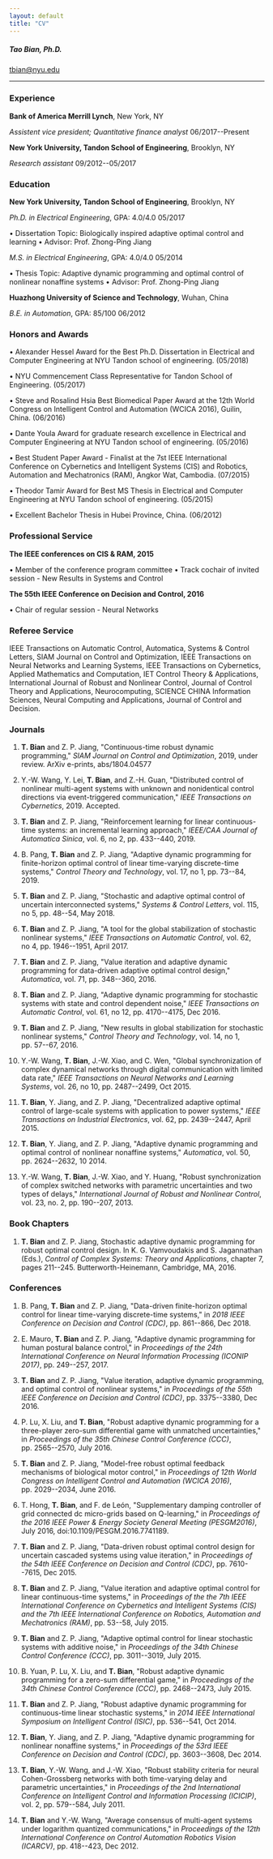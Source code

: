 ```yaml
---
layout: default
title: "CV"
---
```



##### Tao Bian, Ph.D.

tbian@nyu.edu

------


### Experience

**Bank of America Merrill Lynch**, New York, NY

*Assistent vice president; Quantitative finance analyst*
06/2017--Present

**New York University, Tandon School of Engineering**, Brooklyn, NY

*Research assistant* 09/2012--05/2017

### Education


**New York University, Tandon School of Engineering**, Brooklyn, NY

*Ph.D. in Electrical Engineering*, GPA: 4.0/4.0 05/2017

$\bullet$ Dissertation Topic: Biologically inspired adaptive optimal control and learning
$\bullet$ Advisor: Prof. Zhong-Ping Jiang

*M.S. in Electrical Engineering*, GPA: 4.0/4.0 05/2014

$\bullet$ Thesis Topic: Adaptive dynamic programming and optimal control of nonlinear nonaffine systems
$\bullet$ Advisor: Prof. Zhong-Ping Jiang

**Huazhong University of Science and Technology**, Wuhan, China

*B.E. in Automation*, GPA: 85/100 06/2012


### Honors and Awards


$\bullet$ Alexander Hessel Award for the Best Ph.D. Dissertation in Electrical and
Computer Engineering at NYU Tandon school of engineering. (05/2018)

$\bullet$ NYU Commencement Class Representative for Tandon School of Engineering.
(05/2017)

$\bullet$ Steve and Rosalind Hsia Best Biomedical Paper Award at the 12th World
Congress on Intelligent Control and Automation (WCICA 2016), Guilin,
China. (06/2016)

$\bullet$ Dante Youla Award for graduate research excellence in Electrical and
Computer Engineering at NYU Tandon school of engineering. (05/2016)

$\bullet$ Best Student Paper Award - Finalist at the 7st IEEE International
Conference on Cybernetics and Intelligent Systems (CIS) and Robotics,
Automation and Mechatronics (RAM), Angkor Wat, Cambodia. (07/2015)

$\bullet$ Theodor Tamir Award for Best MS Thesis in Electrical and Computer
Engineering at NYU Tandon school of engineering. (05/2015)

$\bullet$ Excellent Bachelor Thesis in Hubei Province, China. (06/2012)

### Professional Service

**The IEEE conferences on CIS & RAM, 2015**

$\bullet$ Member of the conference program committee
$\bullet$ Track cochair of invited session - New Results in Systems and Control

**The 55th IEEE Conference on Decision and Control, 2016**

$\bullet$ Chair of regular session - Neural Networks

### Referee Service

IEEE Transactions on Automatic Control, Automatica, Systems & Control
Letters, SIAM Journal on Control and Optimization, IEEE Transactions on
Neural Networks and Learning Systems, IEEE Transactions on Cybernetics,
Applied Mathematics and Computation, IET Control Theory & Applications,
International Journal of Robust and Nonlinear Control, Journal of
Control Theory and Applications, Neurocomputing, SCIENCE CHINA
Information Sciences, Neural Computing and Applications, Journal of
Control and Decision.

### Journals

1.  **T. Bian** and Z. P. Jiang, "Continuous-time robust dynamic
    programming," *SIAM Journal on Control and Optimization*, 2019,
    under review. ArXiv e-prints, abs/1804.04577
    
2.  Y.-W. Wang, Y. Lei, **T. Bian**, and Z.-H. Guan, "Distributed
    control of nonlinear multi-agent systems with unknown and
    nonidentical control directions via event-triggered communication,\"
    *IEEE Transactions on Cybernetics*, 2019. Accepted.

3.  **T. Bian** and Z. P. Jiang, "Reinforcement learning for linear
    continuous-time systems: an incremental learning approach,\"
    *IEEE/CAA Journal of Automatica Sinica*, vol. 6, no 2,
    pp. 433--440, 2019.

4.  B. Pang, **T. Bian** and Z. P. Jiang, "Adaptive dynamic programming
    for finite-horizon optimal control of linear time-varying
    discrete-time systems,\" *Control Theory and Technology*, vol. 17,
    no 1, pp. 73--84, 2019.

5.  **T. Bian** and Z. P. Jiang, "Stochastic and adaptive optimal
    control of uncertain interconnected systems," *Systems & Control
    Letters*, vol. 115, no 5, pp. 48--54, May 2018.

6.  **T. Bian** and Z. P. Jiang, "A tool for the global stabilization of
    stochastic nonlinear systems," *IEEE Transactions on Automatic
    Control*, vol. 62, no 4, pp. 1946--1951, April 2017.

7.  **T. Bian** and Z. P. Jiang, "Value iteration and adaptive dynamic
    programming for data-driven adaptive optimal control design,"
    *Automatica*, vol. 71, pp. 348--360, 2016.

8.  **T. Bian** and Z. P. Jiang, "Adaptive dynamic programming for
    stochastic systems with state and control dependent noise," *IEEE
    Transactions on Automatic Control*, vol. 61, no 12, pp. 4170--4175,
    Dec 2016.

9.  **T. Bian** and Z. P. Jiang, "New results in global stabilization
    for stochastic nonlinear systems," *Control Theory and Technology*,
    vol. 14, no 1, pp. 57--67, 2016.

10.  Y.-W. Wang, **T. Bian**, J.-W. Xiao, and C. Wen, "Global
    synchronization of complex dynamical networks through digital
    communication with limited data rate," *IEEE Transactions on Neural
    Networks and Learning Systems*, vol. 26, no 10, pp. 2487--2499,
    Oct 2015.

11. **T. Bian**, Y. Jiang, and Z. P. Jiang, "Decentralized adaptive
    optimal control of large-scale systems with application to power
    systems," *IEEE Transactions on Industrial Electronics*, vol. 62,
    pp. 2439--2447, April 2015.

12. **T. Bian**, Y. Jiang, and Z. P. Jiang, "Adaptive dynamic
    programming and optimal control of nonlinear nonaffine systems,"
    *Automatica*, vol. 50, pp. 2624--2632, 10 2014.

13. Y.-W. Wang, **T. Bian**, J.-W. Xiao, and Y. Huang, "Robust
    synchronization of complex switched networks with parametric
    uncertainties and two types of delays," *International Journal of
    Robust and Nonlinear Control*, vol. 23, no. 2, pp. 190--207, 2013.

### Book Chapters

1.  **T. Bian** and Z. P. Jiang, Stochastic adaptive dynamic programming
    for robust optimal control design. In K. G. Vamvoudakis and S.
    Jagannathan (Eds.), *Control of Complex Systems: Theory and
    Applications*, chapter 7, pages 211--245. Butterworth-Heinemann,
    Cambridge, MA, 2016.

### Conferences

1.  B. Pang, **T. Bian** and Z. P. Jiang, "Data-driven finite-horizon
    optimal control for linear time-varying discrete-time systems," in
    *2018 IEEE Conference on Decision and Control (CDC)*, pp. 861--866,
    Dec 2018.

2.  E. Mauro, **T. Bian** and Z. P. Jiang, "Adaptive dynamic programming
    for human postural balance control,\" in *Proceedings of the 24th
    International Conference on Neural Information Processing
    (ICONIP 2017)*, pp. 249--257, 2017.

3.  **T. Bian** and Z. P. Jiang, "Value iteration, adaptive dynamic
    programming, and optimal control of nonlinear systems," in
    *Proceedings of the 55th IEEE Conference on Decision and
    Control (CDC)*, pp. 3375--3380, Dec 2016.

4.  P. Lu, X. Liu, and **T. Bian**, "Robust adaptive dynamic programming
    for a three-player zero-sum differential game with unmatched
    uncertainties,\" in *Proceedings of the 35th Chinese Control
    Conference (CCC)*, pp. 2565--2570, July 2016.

5.  **T. Bian** and Z. P. Jiang, "Model-free robust optimal feedback
    mechanisms of biological motor control,\" in *Proceedings of 12th
    World Congress on Intelligent Control and Automation (WCICA 2016)*,
    pp. 2029--2034, June 2016.

6.  T. Hong, **T. Bian**, and F. de León, "Supplementary damping
    controller of grid connected dc micro-grids based on Q-learning,\"
    in *Proceedings of the 2016 IEEE Power & Energy Society General
    Meeting (PESGM2016)*, July 2016, doi:10.1109/PESGM.2016.7741189.

7.  **T. Bian** and Z. P. Jiang, "Data-driven robust optimal control
    design for uncertain cascaded systems using value iteration," in
    *Proceedings of the 54th IEEE Conference on Decision and
    Control (CDC)*, pp. 7610--7615, Dec 2015.

8.  **T. Bian** and Z. P. Jiang, "Value iteration and adaptive optimal
    control for linear continuous-time systems," in *Proceedings of the
    the 7th IEEE International Conference on Cybernetics and Intelligent
    Systems (CIS) and the 7th IEEE International Conference on Robotics,
    Automation and Mechatronics (RAM)*, pp. 53--58, July 2015.

9.  **T. Bian** and Z. P. Jiang, "Adaptive optimal control for linear
    stochastic systems with additive noise," in *Proceedings of the 34th
    Chinese Control Conference (CCC)*, pp. 3011--3019, July 2015.

10. B. Yuan, P. Lu, X. Liu, and **T. Bian**, "Robust adaptive dynamic
    programming for a zero-sum differential game,\" in *Proceedings of
    the 34th Chinese Control Conference (CCC)*, pp. 2468--2473,
    July 2015.

11. **T. Bian** and Z. P. Jiang, "Robust adaptive dynamic programming
    for continuous-time linear stochastic systems," in *2014 IEEE
    International Symposium on Intelligent Control (ISIC)*,
    pp. 536--541, Oct 2014.

12. **T. Bian**, Y. Jiang, and Z. P. Jiang, "Adaptive dynamic
    programming for nonlinear nonaffine systems," in *Proceedings of the
    53rd IEEE Conference on Decision and Control (CDC)*, pp. 3603--3608,
    Dec 2014.

13. **T. Bian**, Y.-W. Wang, and J.-W. Xiao, "Robust stability criteria
    for neural Cohen-Grossberg networks with both time-varying delay and
    parametric uncertainties," in *Proceedings of the 2nd International
    Conference on Intelligent Control and Information Processing
    (ICICIP)*, vol. 2, pp. 579--584, July 2011.

14. **T. Bian** and Y.-W. Wang, "Average consensus of multi-agent
    systems under logarithm quantized communications," in *Proceedings
    of the 12th International Conference on Control Automation Robotics
    Vision (ICARCV)*, pp. 418--423, Dec 2012.
